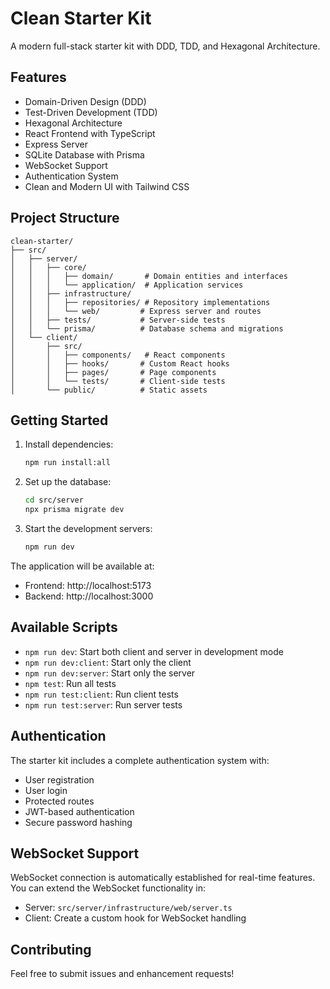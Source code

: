 # Clean Starter Kit

A modern full-stack starter kit with DDD, TDD, and Hexagonal Architecture.

## Features

- Domain-Driven Design (DDD)
- Test-Driven Development (TDD)
- Hexagonal Architecture
- React Frontend with TypeScript
- Express Server
- SQLite Database with Prisma
- WebSocket Support
- Authentication System
- Clean and Modern UI with Tailwind CSS

## Project Structure

```
clean-starter/
├── src/
│   ├── server/
│   │   ├── core/
│   │   │   ├── domain/       # Domain entities and interfaces
│   │   │   └── application/  # Application services
│   │   ├── infrastructure/
│   │   │   ├── repositories/ # Repository implementations
│   │   │   └── web/         # Express server and routes
│   │   ├── tests/           # Server-side tests
│   │   └── prisma/          # Database schema and migrations
│   └── client/
│       ├── src/
│       │   ├── components/   # React components
│       │   ├── hooks/       # Custom React hooks
│       │   ├── pages/       # Page components
│       │   └── tests/       # Client-side tests
│       └── public/          # Static assets
```

## Getting Started

1. Install dependencies:
   ```bash
   npm run install:all
   ```

2. Set up the database:
   ```bash
   cd src/server
   npx prisma migrate dev
   ```

3. Start the development servers:
   ```bash
   npm run dev
   ```

The application will be available at:
- Frontend: http://localhost:5173
- Backend: http://localhost:3000

## Available Scripts

- `npm run dev`: Start both client and server in development mode
- `npm run dev:client`: Start only the client
- `npm run dev:server`: Start only the server
- `npm test`: Run all tests
- `npm run test:client`: Run client tests
- `npm run test:server`: Run server tests

## Authentication

The starter kit includes a complete authentication system with:
- User registration
- User login
- Protected routes
- JWT-based authentication
- Secure password hashing

## WebSocket Support

WebSocket connection is automatically established for real-time features. You can extend the WebSocket functionality in:
- Server: `src/server/infrastructure/web/server.ts`
- Client: Create a custom hook for WebSocket handling

## Contributing

Feel free to submit issues and enhancement requests!
